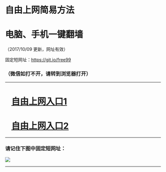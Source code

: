 ﻿# 自由上网简易方法

# 电脑、手机一键翻墙

（2017/10/09 更新，网址有效）

固定短网址：https://git.io/free99

### （微信如打不开，请转到浏览器打开）


***





# &nbsp;&nbsp; <a href="http://ft2793312200.fwq-tz-1001.info/fwqtz01.html?t=100900118936 " target="_blank">自由上网入口1</a>
# &nbsp;&nbsp; <a href="http://ft2975132401.fwq-tz-1002.info/fwqtz02.html?t=100900129693 " target="_blank">自由上网入口2</a>
***

### 请记住下图中固定短网址：

<img src="https://s3-us-west-2.amazonaws.com/fwq-1001/yjfq-20170905okok.png" /> 


***

